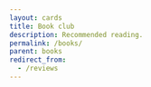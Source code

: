 ```yaml
---
layout: cards
title: Book club
description: Recommended reading.
permalink: /books/
parent: books
redirect_from:
  - /reviews
---
```


